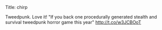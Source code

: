 Title: chirp

Tweedpunk. Love it! "If you back one procedurally generated stealth and survival tweedpunk horror game this year" <a href="http://t.co/w3JCBOoT">http://t.co/w3JCBOoT</a>
